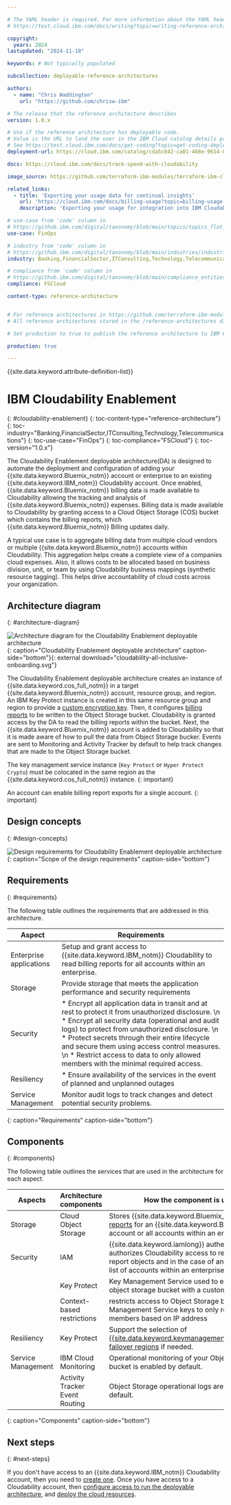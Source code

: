 ```yaml
---

# The YAML header is required. For more information about the YAML header, see
# https://test.cloud.ibm.com/docs/writing?topic=writing-reference-architectures

copyright:
  years: 2024
lastupdated: "2024-11-18"

keywords: # Not typically populated

subcollection: deployable-reference-architectures

authors:
  - name: "Chris Waddington"
    url: "https://github.com/chrisw-ibm"

# The release that the reference architecture describes
version: 1.0.x

# Use if the reference architecture has deployable code.
# Value is the URL to land the user in the IBM Cloud catalog details page for the deployable architecture.
# See https://test.cloud.ibm.com/docs/get-coding?topic=get-coding-deploy-button
deployment-url: https://cloud.ibm.com/catalog/cda5c842-ca01-468e-9614-0be561a792dc/architecture/deploy-arch-ibm-cloudability-1b3dcf22-f451-4443-b885-01ba1847443c-global

docs: https://cloud.ibm.com/docs/track-spend-with-cloudability

image_source: https://github.com/terraform-ibm-modules/terraform-ibm-cloudability-onboarding/blob/main/reference-architectures/cloudability-all-inclusive-onboarding.svg

related_links:
  - title: 'Exporting your usage data for continual insights'
    url: 'https://cloud.ibm.com/docs/billing-usage?topic=billing-usage-exporting-your-usage'
    description: 'Exporting your usage for integration into IBM Cloudability.'

# use-case from 'code' column in
# https://github.ibm.com/digital/taxonomy/blob/main/topics/topics_flat_list.csv
use-case: FinOps

# industry from 'code' column in
# https://github.ibm.com/digital/taxonomy/blob/main/industries/industries_flat_list.csv
industry: Banking,FinancialSector,ITConsulting,Technology,Telecommunications

# compliance from 'code' column in
# https://github.ibm.com/digital/taxonomy/blob/main/compliance_entities/compliance_entities_flat_list.csv
compliance: FSCloud

content-type: reference-architecture


# For reference architectures in https://github.com/terraform-ibm-modules only.
# All reference architectures stored in the /reference-architectures directory

# Set production to true to publish the reference architecture to IBM Cloud docs.

production: true

---
```


<!--
The following line inserts all the attribute definitions. Don't delete.
-->
{{site.data.keyword.attribute-definition-list}}

<!--
Don't include "reference architecture" in the following title.
Specify a title based on a use case. If the architecture has a module
or tile in the IBM Cloud catalog, match the title to the catalog. See
https://test.cloud.ibm.com/docs/solution-as-code?topic=solution-as-code-naming-guidance.
-->

# IBM Cloudability Enablement
{: #cloudability-enablement}
{: toc-content-type="reference-architecture"}
{: toc-industry="Banking,FinancialSector,ITConsulting,Technology,Telecommunications"}
{: toc-use-case="FinOps"}
{: toc-compliance="FSCloud"}
{: toc-version="1.0.x"}

<!--
The IDs, such as {: #title-id} are required for publishing this reference architecture in IBM Cloud Docs. Set unique IDs for each heading. Also include
the toc attributes on the H1, repeating the values from the YAML header.
 -->

The Cloudability Enablement deployable architecture(DA) is designed to automate the deployment and configuration of adding your {{site.data.keyword.Bluemix_notm}} account or enterprise to an existing {{site.data.keyword.IBM_notm}} Cloudability account. Once enabled, {{site.data.keyword.Bluemix_notm}} billing data is made available to Cloudability allowing the tracking and analysis of {{site.data.keyword.Bluemix_notm}} expenses. Billing data is made available to Cloudability by granting access to a Cloud Object Storage (COS) bucket which contains the billing reports, which {{site.data.keyword.Bluemix_notm}} Billing updates daily.

A typical use case is to aggregate billing data from multiple cloud vendors or multiple {{site.data.keyword.Bluemix_notm}} accounts within Cloudability. This aggregation helps create a complete view of a companies cloud expenses. Also, it allows costs to be allocated based on business division, unit, or team by using Cloudability business mappings (synthetic resource tagging). This helps drive accountability of cloud costs across your organization.

<!-- :information_source: **Tip:** For more information about this template, see [Creating reference architectures](https://test.cloud.ibm.com/docs/writing?topic=writing-reference-architectures).

Include a short description, summary, or overview in a single paragraph that follows the title.

After the introduction, include a summary of the typical use case for the architecture. The use case might include the motivation for the architecture composition, business challenge, or target cloud environments. -->

## Architecture diagram
{: #architecture-diagram}

![Architecture diagram for the Cloudability Enablement deployable architecture](cloudability-all-inclusive-onboarding.svg "Architecture diagram for the Cloudability Enablement deployable architecture") {: caption="Cloudability Enablement deployable architecture" caption-side="bottom"}{: external download="cloudability-all-inclusive-onboarding.svg"}

The Cloudability Enablement deployable architecture creates an instance of {{site.data.keyword.cos_full_notm}} in a target {{site.data.keyword.Bluemix_notm}} account, resource group, and region. An IBM Key Protect instance is created in this same resource group and region to provide a [custom encryption key](/docs/key-protect?topic=key-protect-integrate-cos). Then, it configures [billing reports](/docs/account?topic=account-exporting-your-usage&interface=ui#enable-export-usage) to be written to the Object Storage bucket. Cloudability is granted access by the DA to read the billing reports within the bucket. Next, the {{site.data.keyword.Bluemix_notm}} account is added to Cloudability so that it is made aware of how to pull the data from Object Storage bucker. Events are sent to Monitoring and Activity Tracker by default to help track changes that are made to the Object Storage bucket.

The key management service instance (`Key Protect` or `Hyper Protect Crypto`) must be colocated in the same region as the {{site.data.keyword.cos_full_notm}} instance.
{: important}

An account can enable billing report exports for a single account.
{: important}

## Design concepts
{: #design-concepts}

![Design requirements for Cloudability Enablement deployable architecture](heat-map.svg "Design requirements"){: caption="Scope of the design requirements" caption-side="bottom"}


## Requirements
{: #requirements}

The following table outlines the requirements that are addressed in this architecture.

| Aspect | Requirements |
| -------------- | -------------- |
| Enterprise applications | Setup and grant access to {{site.data.keyword.IBM_notm}} Cloudability to read billing reports for all accounts within an enterprise. |
| Storage            | Provide storage that meets the application performance and security requirements |
| Security           | * Encrypt all application data in transit and at rest to protect it from unauthorized disclosure. \n * Encrypt all security data (operational and audit logs) to protect from unauthorized disclosure. \n * Protect secrets through their entire lifecycle and secure them using access control measures. \n * Restrict access to data to only allowed members with the minimal required access. |
| Resiliency         | * Ensure availability of the services in the event of planned and unplanned outages |
| Service Management | Monitor audit logs to track changes and detect potential security problems. |
{: caption="Requirements" caption-side="bottom"}

## Components
{: #components}

The following table outlines the services that are used in the architecture for each aspect.

| Aspects | Architecture components | How the component is used |
| -------------- | -------------- | -------------- |
| Storage | Cloud Object Storage | Stores {{site.data.keyword.Bluemix_notm}} [billing reports](/docs/account?topic=account-exporting-your-usage&interface=ui#storing-usage-data) for an {{site.data.keyword.Bluemix_notm}} account or all accounts within an enterprise |
| Security | IAM | {{site.data.keyword.iamlong}} authenticates and authorizes Cloudability access to read the billing report objects and in the case of an enterprise, the list of accounts within an enterprise. |
|  | Key Protect | Key Management Service used to encrypt the object storage bucket with a custom key |
|  | Context-based restrictions | restricts access to Object Storage bucket and Key Management Service keys to only required members based on IP address |
| Resiliency | Key Protect | Support the selection of [{{site.data.keyword.keymanagementserviceshort}} failover regions](/docs/key-protect?topic=key-protect-ha-dr#availability) if needed. |
| Service Management | IBM Cloud Monitoring | Operational monitoring of your Object Storage bucket is enabled by default. |
|  | Activity Tracker Event Routing | Object Storage operational logs are enabled by default. |
{: caption="Components" caption-side="bottom"}

<!-- ## Compliance
{: #compliance}

_Optional section._ Feedback from users implies that architects want only the high-level compliance items and links off to control details that team members can review. Include the list of control profiles or compliance audits that this architecture meets. For controls, provide "learn more" links to the control library that is published in the IBM Cloud Docs. For audits, provide information about the compliance item. -->

## Next steps
{: #next-steps}

If you don't have access to an {{site.data.keyword.IBM_notm}} Cloudability account, then you need to [create one](/docs/track-spend-with-cloudability?topic=track-spend-with-cloudability-accessing-cloudability). Once you have access to a Cloudability account, then [configure access to run the deployable architecture](/docs/track-spend-with-cloudability?topic=track-spend-with-cloudability-planning), and [deploy the cloud resources](/docs/track-spend-with-cloudability?topic=track-spend-with-cloudability-deploy-cloud).
